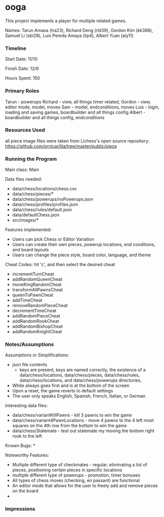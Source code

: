 ooga
====

This project implements a player for multiple related games.

Names: Tarun Amasa (tra23), Richard Deng (rld39), Gordon Kim (kk388), Samuel Li (sbl28), Luis Pereda 
Amaya (lip4), Albert Yuan (aly11)

### Timeline

Start Date: 11/10

Finish Date: 12/6

Hours Spent: 150

### Primary Roles

Tarun - powerups
Richard - view, all things timer related, 
Gordon - view, editor mode, model, moves
Sam - model, endconditions, moves
Luis - login, loading and saving games, boardbuilder and all things config
Albert - boardbuilder and all things config, endconditions

### Resources Used

all piece image files were taken from Lichess's open source repository:
https://github.com/ornicar/lila/tree/master/public/piece

### Running the Program

Main class: Main

Data files needed: 
* data/chess/locations/chess.csv
* data/chess/pieces/*
* data/chess/powerups/noPowerups.json
* data/chess/profiles/profiles.json
* data/chess/rules/default.json
* data/defaultChess.json
* src/images/*

Features implemented:
* Users can pick Chess or Editor Variation
* Users can create their own pieces, powerup locations, end conditions, and 
board layouts
* Users can change the piece style, board color, language, and theme

Cheat Codes: hit 'c', and then select the desired cheat
* incrementTurnCheat
* addRandomQueenCheat
* moveKingRandomCheat
* transformAllPawnsCheat
* queenToPawnCheat
* addTimeCheat
* removeRandomPieceCheat
* decrementTimeCheat
* addRandomPieceCheat
* addRandomRookCheat
* addRandomBishopCheat
* addRandomKnightCheat

### Notes/Assumptions

Assumptions or Simplifications:
* json file contents
    * keys are present, keys are named correctly, the existence of a data/chess/locations, data/chess/pieces, data/chess/rules,
      data/chess/locations, and data/chess/powerups directories,
* White always goes first and is at the bottom of the screen
* Upon a reset, the game reverts to default settings
* The user only speaks English, Spanish, French, Italian, or German

Interesting data files:
* data/chess/variantKillPawns - kill 3 pawns to win the game
* data/chess/variant4PawnLocations - move 4 pawns to the 4 left most squares on the 4th row from the bottom 
to win the game
* data/chess/Stalemate - test out stalemate my moving the bottom right rook to the left

Known Bugs:
* 

Noteworthy Features:
* Multiple different type of checkmates - regular, eliminating a list of pieces, positioning certain 
pieces in specific locations
* multiple different type of powerups - promotion, timer bonuses
* All types of chess moves (checking, en passant) are functional
* An editor mode that allows for the user to freely add and remove pieces on the board
* 

### Impressions


